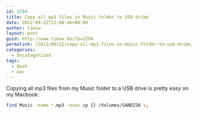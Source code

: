 ```yaml
---
id: 2294
title: Copy all mp3 files in Music folder to USB dribe
date: 2012-09-22T22:08:46+00:00
author: timvw
layout: post
guid: http://www.timvw.be/?p=2294
permalink: /2012/09/22/copy-all-mp3-files-in-music-folder-to-usb-dribe/
categories:
  - Uncategorized
tags:
  - Bash
  - mac
---
```

Copying all mp3 files from my Music folder to a USB drive is pretty easy on my Macbook:

```bash
find Music -name *.mp3 -exec cp {} /Volumes/SANDISK \;
```